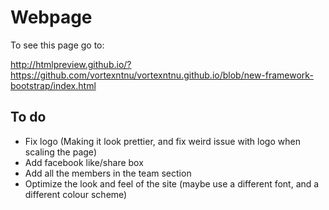 # Webpage
To see this page go to:

http://htmlpreview.github.io/?https://github.com/vortexntnu/vortexntnu.github.io/blob/new-framework-bootstrap/index.html

## To do
-  Fix logo (Making it look prettier, and fix weird issue with logo when scaling the page)
-  Add facebook like/share box
-  Add all the members in the team section
-  Optimize the look and feel of the site (maybe use a different font, and a different colour scheme)
